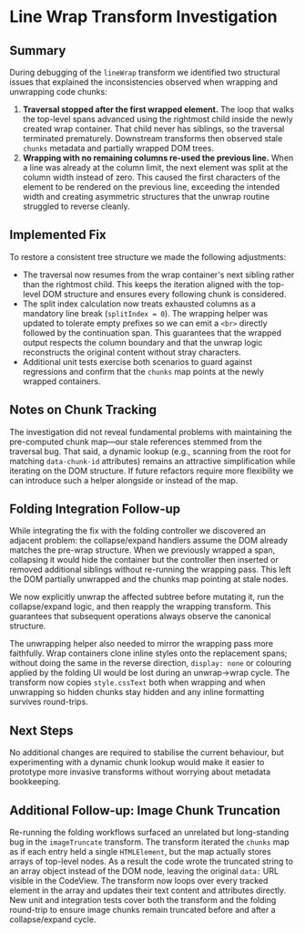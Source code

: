 # Line Wrap Transform Investigation

## Summary

During debugging of the `lineWrap` transform we identified two structural issues that
explained the inconsistencies observed when wrapping and unwrapping code chunks:

1. **Traversal stopped after the first wrapped element.** The loop that walks the
   top-level spans advanced using the rightmost child inside the newly created
   wrap container. That child never has siblings, so the traversal terminated
   prematurely. Downstream transforms then observed stale `chunks` metadata and
   partially wrapped DOM trees.
2. **Wrapping with no remaining columns re-used the previous line.** When a line
   was already at the column limit, the next element was split at the column
   width instead of zero. This caused the first characters of the element to be
   rendered on the previous line, exceeding the intended width and creating
   asymmetric structures that the unwrap routine struggled to reverse cleanly.

## Implemented Fix

To restore a consistent tree structure we made the following adjustments:

- The traversal now resumes from the wrap container's next sibling rather than
  the rightmost child. This keeps the iteration aligned with the top-level DOM
  structure and ensures every following chunk is considered.
- The split index calculation now treats exhausted columns as a mandatory line
  break (`splitIndex = 0`). The wrapping helper was updated to tolerate empty
  prefixes so we can emit a `<br>` directly followed by the continuation span.
  This guarantees that the wrapped output respects the column boundary and that
  the unwrap logic reconstructs the original content without stray characters.
- Additional unit tests exercise both scenarios to guard against regressions and
  confirm that the `chunks` map points at the newly wrapped containers.

## Notes on Chunk Tracking

The investigation did not reveal fundamental problems with maintaining the
pre-computed chunk map—our stale references stemmed from the traversal bug. That
said, a dynamic lookup (e.g., scanning from the root for matching `data-chunk-id`
attributes) remains an attractive simplification while iterating on the DOM
structure. If future refactors require more flexibility we can introduce such a
helper alongside or instead of the map.

## Folding Integration Follow-up

While integrating the fix with the folding controller we discovered an adjacent
problem: the collapse/expand handlers assume the DOM already matches the
pre-wrap structure. When we previously wrapped a span, collapsing it would hide
the container but the controller then inserted or removed additional siblings
without re-running the wrapping pass. This left the DOM partially unwrapped and
the chunks map pointing at stale nodes.

We now explicitly unwrap the affected subtree before mutating it, run the
collapse/expand logic, and then reapply the wrapping transform. This guarantees
that subsequent operations always observe the canonical structure.

The unwrapping helper also needed to mirror the wrapping pass more faithfully.
Wrap containers clone inline styles onto the replacement spans; without doing
the same in the reverse direction, `display: none` or colouring applied by the
folding UI would be lost during an unwrap→wrap cycle. The transform now copies
`style.cssText` both when wrapping and when unwrapping so hidden chunks stay
hidden and any inline formatting survives round-trips.

## Next Steps

No additional changes are required to stabilise the current behaviour, but
experimenting with a dynamic chunk lookup would make it easier to prototype more
invasive transforms without worrying about metadata bookkeeping.

## Additional Follow-up: Image Chunk Truncation

Re-running the folding workflows surfaced an unrelated but long-standing bug in
the `imageTruncate` transform. The transform iterated the `chunks` map as if
each entry held a single `HTMLElement`, but the map actually stores arrays of
top-level nodes. As a result the code wrote the truncated string to an array
object instead of the DOM node, leaving the original `data:` URL visible in the
CodeView. The transform now loops over every tracked element in the array and
updates their text content and attributes directly. New unit and integration
tests cover both the transform and the folding round-trip to ensure image chunks
remain truncated before and after a collapse/expand cycle.
